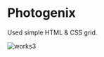 # Photogenix
Used simple HTML & CSS grid.


![works3](https://github.com/nadat11/Photogenix/assets/46525861/496f01ca-312e-4300-bc8e-042d2fefcc39)
